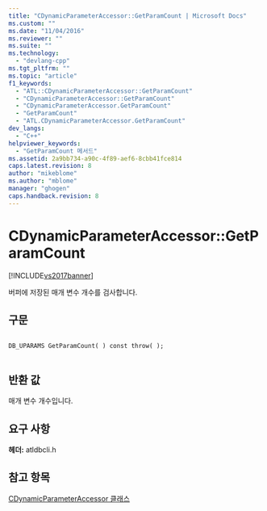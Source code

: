 ```yaml
---
title: "CDynamicParameterAccessor::GetParamCount | Microsoft Docs"
ms.custom: ""
ms.date: "11/04/2016"
ms.reviewer: ""
ms.suite: ""
ms.technology: 
  - "devlang-cpp"
ms.tgt_pltfrm: ""
ms.topic: "article"
f1_keywords: 
  - "ATL::CDynamicParameterAccessor::GetParamCount"
  - "CDynamicParameterAccessor::GetParamCount"
  - "CDynamicParameterAccessor.GetParamCount"
  - "GetParamCount"
  - "ATL.CDynamicParameterAccessor.GetParamCount"
dev_langs: 
  - "C++"
helpviewer_keywords: 
  - "GetParamCount 메서드"
ms.assetid: 2a9bb734-a90c-4f89-aef6-8cbb41fce814
caps.latest.revision: 8
author: "mikeblome"
ms.author: "mblome"
manager: "ghogen"
caps.handback.revision: 8
---
```

# CDynamicParameterAccessor::GetParamCount
[!INCLUDE[vs2017banner](../../assembler/inline/includes/vs2017banner.md)]

버퍼에 저장된 매개 변수 개수를 검사합니다.  
  
## 구문  
  
```  
  
DB_UPARAMS GetParamCount( ) const throw( );  
  
```  
  
## 반환 값  
 매개 변수 개수입니다.  
  
## 요구 사항  
 **헤더:** atldbcli.h  
  
## 참고 항목  
 [CDynamicParameterAccessor 클래스](../../data/oledb/cdynamicparameteraccessor-class.md)